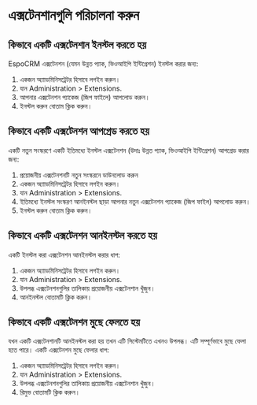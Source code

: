 # এক্সটেনশানগুলি পরিচালনা করুন

## কিভাবে একটি এক্সটেনশান ইনস্টল করতে হয়

EspoCRM এক্সটেনশন (যেমন উন্নত প্যাক, ভিওআইপি ইন্টিগ্রেশন) ইনস্টল করার জন্য:

1. একজন অ্যাাডমিনিসট্রেটর হিসাবে লগইন করুন।
2. যান Administration > Extensions.
3. আপনার এক্সটেনশন প্যাকেজ (জিপ ফাইলে) আপলোড করুন।
4. ইনস্টল করুন বোতাম ক্লিক করুন।


## কিভাবে একটি এক্সটেনশন আপগ্রেড করতে হয়

একটি নতুন সংস্করণে একটি ইতিমধ্যে ইনস্টল এক্সটেনশন (উদাঃ উন্নত প্যাক, ভিওআইপি ইন্টিগ্রেশন) আপগ্রেড করার জন্য:

1. প্রয়োজনীয় এক্সটেনশনটি নতুন সংস্করনে ডাউনলোড করুন
2. একজন অ্যাাডমিনিসট্রেটর হিসাবে লগইন করুন।
3. যান Administration > Extensions.
4. ইতিমধ্যে ইনস্টল সংস্করণ আনইনস্টল ছাড়া আপনার নতুন এক্সটেনশন প্যাকেজ (জিপ ফাইল) আপলোড করুন।
5. ইনস্টল করুন বোতাম ক্লিক করুন।


## কিভাবে একটি এক্সটেনশন আনইনস্টল করতে হয়

একটি ইনস্টল করা এক্সটেনশন আনইনস্টল করার ধাপ:

1. একজন অ্যাাডমিনিসট্রেটর হিসাবে লগইন করুন।
2. যান Administration > Extensions.
3. উপলব্ধ এক্সটেনশনগুলির তালিকায় প্রয়োজনীয় এক্সটেনশান খুঁজুন।
4. আনইনস্টল বোতামটি ক্লিক করুন।


## কিভাবে একটি এক্সটেনশন মুছে ফেলতে হয়

যখন একটি এক্সটেনশানটি আনইনস্টল করা হয় তখন এটি সিস্টেমটিতে এখনও উপলব্ধ। এটি সম্পূর্ণভাবে মুছে ফেলা হতে পারে। একটি এক্সটেনশন মুছে ফেলার ধাপ:

1. একজন অ্যাাডমিনিসট্রেটর হিসাবে লগইন করুন।
2. যান Administration > Extensions.
3. উপলব্ধ এক্সটেনশনগুলির তালিকায় প্রয়োজনীয় এক্সটেনশান খুঁজুন।
4. রিমুভ বোতামটি ক্লিক করুন।
